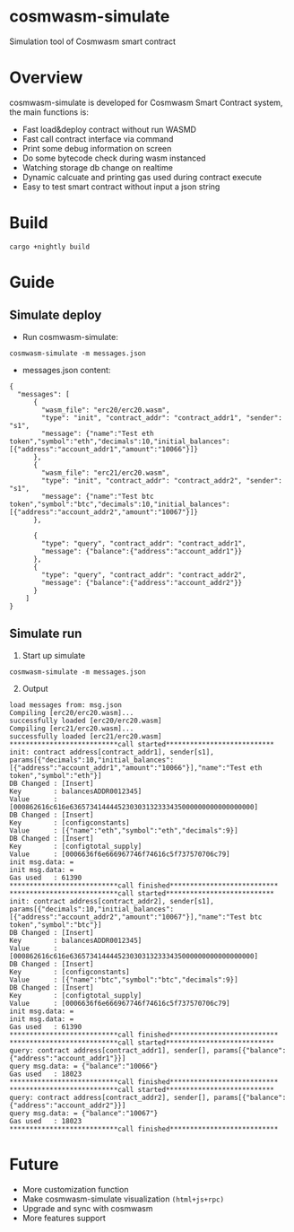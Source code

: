 # cosmwasm-simulate
Simulation tool of Cosmwasm smart contract

# Overview
cosmwasm-simulate is developed for Cosmwasm Smart Contract system, the main functions is:
* Fast load&deploy contract without run WASMD
* Fast call contract interface via command
* Print some debug information on screen
* Do some bytecode check during wasm instanced
* Watching storage db change on realtime
* Dynamic calcuate and printing gas used during contract execute 
* Easy to test smart contract without input a json string
# Build
```
cargo +nightly build
```
# Guide
## Simulate deploy
* Run cosmwasm-simulate:
```
cosmwasm-simulate -m messages.json
```
* messages.json content:
```
{
  "messages": [
      {
        "wasm_file": "erc20/erc20.wasm",
        "type": "init", "contract_addr": "contract_addr1", "sender": "s1",
        "message": {"name":"Test eth token","symbol":"eth","decimals":10,"initial_balances":[{"address":"account_addr1","amount":"10066"}]}
      },
      {
        "wasm_file": "erc21/erc20.wasm",
        "type": "init", "contract_addr": "contract_addr2", "sender": "s1",
        "message": {"name":"Test btc token","symbol":"btc","decimals":10,"initial_balances":[{"address":"account_addr2","amount":"10067"}]}
      },
  
      {
        "type": "query", "contract_addr": "contract_addr1",
        "message": {"balance":{"address":"account_addr1"}}
      },
      {
        "type": "query", "contract_addr": "contract_addr2",
        "message": {"balance":{"address":"account_addr2"}}
      }
    ]
}
```

## Simulate run

1. Start up simulate
```
cosmwasm-simulate -m messages.json
```

2. Output   
```
load messages from: msg.json
Compiling [erc20/erc20.wasm]...
successfully loaded [erc20/erc20.wasm]
Compiling [erc21/erc20.wasm]...
successfully loaded [erc21/erc20.wasm]
***************************call started***************************
init: contract address[contract_addr1], sender[s1], params[{"decimals":10,"initial_balances":[{"address":"account_addr1","amount":"10066"}],"name":"Test eth token","symbol":"eth"}]
DB Changed : [Insert]
Key        : balancesADDR0012345]
Value      : [000862616c616e6365734144445230303132333435000000000000000000]
DB Changed : [Insert]
Key        : [configconstants]
Value      : [{"name":"eth","symbol":"eth","decimals":9}]
DB Changed : [Insert]
Key        : [configtotal_supply]
Value      : [0006636f6e666967746f74616c5f737570706c79]
init msg.data: =
init msg.data: = 
Gas used   : 61390
***************************call finished***************************
***************************call started***************************
init: contract address[contract_addr2], sender[s1], params[{"decimals":10,"initial_balances":[{"address":"account_addr2","amount":"10067"}],"name":"Test btc token","symbol":"btc"}]
DB Changed : [Insert]
Key        : balancesADDR0012345]
Value      : [000862616c616e6365734144445230303132333435000000000000000000]
DB Changed : [Insert]
Key        : [configconstants]
Value      : [{"name":"btc","symbol":"btc","decimals":9}]
DB Changed : [Insert]
Key        : [configtotal_supply]
Value      : [0006636f6e666967746f74616c5f737570706c79]
init msg.data: =
init msg.data: = 
Gas used   : 61390
***************************call finished***************************
***************************call started***************************
query: contract address[contract_addr1], sender[], params[{"balance":{"address":"account_addr1"}}]
query msg.data: = {"balance":"10066"}
Gas used   : 18023
***************************call finished***************************
***************************call started***************************
query: contract address[contract_addr2], sender[], params[{"balance":{"address":"account_addr2"}}]
query msg.data: = {"balance":"10067"}
Gas used   : 18023
***************************call finished***************************
```

# Future
* More customization function
* Make cosmwasm-simulate visualization `(html+js+rpc)`
* Upgrade and sync with cosmwasm
* More features support

